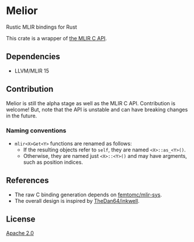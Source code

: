 # Melior

Rustic MLIR bindings for Rust

This crate is a wrapper of [the MLIR C API](https://mlir.llvm.org/docs/CAPI/).

## Dependencies

- LLVM/MLIR 15

## Contribution

Melior is still the alpha stage as well as the MLIR C API. Contribution is welcome! But, note that the API is unstable and can have breaking changes in the future.

### Naming conventions

- `mlir<X>Get<Y>` functions are renamed as follows:
  - If the resulting objects refer to `self`, they are named `<X>::as_<Y>()`.
  - Otherwise, they are named just `<X>::<Y>()` and may have argments, such as position indices.

## References

- The raw C binding generation depends on [femtomc/mlir-sys](https://github.com/femtomc/mlir-sys).
- The overall design is inspired by [TheDan64/inkwell](https://github.com/TheDan64/inkwell).

## License

[Apache 2.0](LICENSE)
